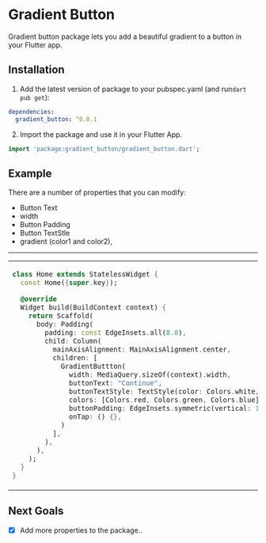 
# Gradient Button

Gradient button package lets you add a beautiful gradient to a button in your Flutter app.

## Installation 

1. Add the latest version of package to your pubspec.yaml (and run`dart pub get`):
```yaml
dependencies:
  gradient_button: ^0.0.1
```
2. Import the package and use it in your Flutter App.
```dart
import 'package:gradient_button/gradient_button.dart';
```

## Example
There are a number of properties that you can modify:

 -  Button Text
 - width               
 - Button Padding
 - Button TextStle
 - gradient (color1 and color2),

<hr>

<table>
<tr>
<td>

```dart
class Home extends StatelessWidget {
  const Home({super.key});

  @override
  Widget build(BuildContext context) {
    return Scaffold(
      body: Padding(
        padding: const EdgeInsets.all(8.0),
        child: Column(
          mainAxisAlignment: MainAxisAlignment.center,
          children: [
            GradientButtton(
              width: MediaQuery.sizeOf(context).width,
              buttonText: "Continue",
              buttonTextStyle: TextStyle(color: Colors.white, fontSize: 16),
              colors: [Colors.red, Colors.green, Colors.blue],
              buttonPadding: EdgeInsets.symmetric(vertical: 15),
              onTap: () {},
            )
          ],
        ),
      ),
    );
  }
}
```

</td>
<td>
<img  src="https://github.com/Aburafik/Gradient_button_package/assets/60104035/dbe5cac8-0884-483d-a6ad-fcec4434d132"  alt="">
</td>
</tr>
</table>

## Next Goals

 - [x] Add more properties to the package..
